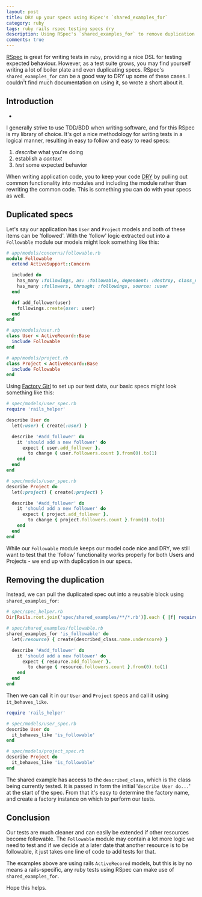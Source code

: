 ```yaml
---
layout: post
title: DRY up your specs using RSpec's `shared_examples_for`
category: ruby
tags: ruby rails rspec testing specs dry
description: Using RSpec's `shared_examples_for` to remove duplication from your specs.
comments: true
---
```


[RSpec](http://rspec.info/) is great for writing tests in `ruby`,  providing a nice DSL for testing expected behaviour. However, as a test suite grows, you may find yourself writing a lot of boiler plate and even duplicating specs.  RSpec's `shared_examples_for` can be a good way to DRY up some of these cases. I couldn't find much documentation on using it, so wrote a short about it.

## Introduction

* 



I generally strive to use TDD/BDD when writing software, and for this RSpec is my library of choice. It's got a nice methodology for writing tests in a logical manner, resulting in easy to follow and easy to read specs:

1. _describe_ what you're doing
2. establish a _context_
3. _test_ some expected behavior

When writing application code, you to keep your code [DRY](https://en.wikipedia.org/wiki/Don%27t_repeat_yourself) by pulling out common functionality into modules and including the module rather than rewriting the common code. This is something you can do with your specs as well.

## Duplicated specs

Let's say our application has `User` and `Project` models and both of these items can be 'followed'. With the 'follow' logic extracted out into a `Followable` module our models might look something like this:

```ruby
# app/models/concerns/followable.rb
module Followable
  extend ActiveSupport::Concern

  included do
    has_many :followings, as: :followable, dependent: :destroy, class_name: 'Follow'
    has_many :followers, through: :followings, source: :user
  end

  def add_follower(user)
    followings.create(user: user)
  end
end

# app/models/user.rb
class User < ActiveRecord::Base
  include Followable
end

# app/models/project.rb
class Project < ActiveRecord::Base
  include Followable
end
```

Using [Factory Girl](https://github.com/thoughtbot/factory_girl) to set up our test data, our basic specs might look something like this:

```ruby
# spec/models/user_spec.rb
require 'rails_helper'

describe User do
  let(:user) { create(:user) }

  describe '#add_follower' do
    it 'should add a new follower' do
      expect { user.add_follower }.
        to change { user.followers.count }.from(0).to(1)
    end
  end
end

# spec/models/user_spec.rb
describe Project do
  let(:project) { create(:project) }

  describe '#add_follower' do
    it 'should add a new follower' do
      expect { project.add_follower }.
        to change { project.followers.count }.from(0).to(1)
    end
  end
end
```

While our `Followable` module keeps our model code nice and DRY, we still want to test that the 'follow' functionality works properly for both Users and Projects - we end up with duplication in our specs.

## Removing the duplication

Instead, we can pull the duplicated spec out into a reusable block using `shared_examples_for`:

```ruby
# spec/spec_helper.rb
Dir[Rails.root.join('spec/shared_examples/**/*.rb')].each { |f| require f }

# spec/shared_examples/followable.rb
shared_examples_for 'is_followable' do
  let(:resource) { create(described_class.name.underscore) }

  describe '#add_follower' do
    it 'should add a new follower' do
      expect { resource.add_follower }.
        to change { resource.followers.count }.from(0).to(1)
    end
  end
end
```
Then we can call it in our `User` and `Project` specs and call it using `it_behaves_like`.

```ruby
require 'rails_helper'

# spec/models/user_spec.rb
describe User do
  it_behaves_like 'is_followable'
end

# spec/models/project_spec.rb
describe Project do
  it_behaves_like 'is_followable'
end
```
The shared example has access to the `described_class`, which is the class being currently tested. It is passed in form the initial '`describe User do...`' at the start of the spec. From that it's easy to determine the factory name, and create a factory instance on which to perform our tests.

## Conclusion

Our tests are much cleaner and can easily be extended if other resources become followable. The `Followable` module may contain a lot more logic we need to test and if we decide at a later date that another resource is to be followable, it just takes one line of code to add tests for that.

The examples above are using rails `ActiveRecored` models, but this is by no means a rails-specific, any ruby tests using RSpec can make use of `shared_examples_for`.

Hope this helps.
